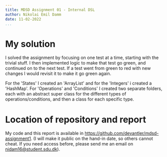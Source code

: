 ```yaml
---
title: MDSD Assignment 01 - Internal DSL
author: Nikolai Emil Damm
date: 11-02-2022
...
```


# My solution

I solved the assignment by focusing on one test at a time, starting with the trivial stuff. I then implemented logic to make that test go green, and continued on to the next test. If a test went from green to red with new changes I would revisit it to make it go green again.

For the 'States' I created an 'ArrayList' and for the 'Integers' i created a 'HashMap'. For 'Operations' and 'Conditions' I created two separate folders, each with an abstract super class for the different types of operations/conditions, and then a class for each specific type.

# Location of repository and report

My code and this report is available in <https://github.com/devantler/mdsd-assignment1>. (I will make it public on the hand-in date, so others cannot cheat. If you need access before, please send me an email on <nidam16@student.sdu.dk>).
